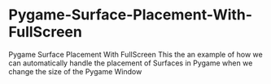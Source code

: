 # Pygame-Surface-Placement-With-FullScreen
Pygame Surface Placement With FullScreen
This the an example of how we can automatically handle the placement of Surfaces in Pygame when we change the size of the Pygame Window
